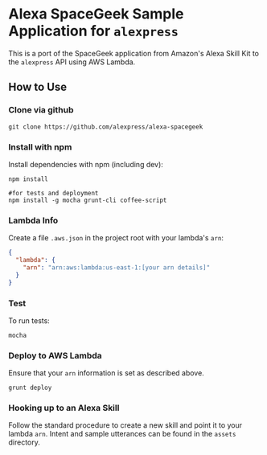 # Alexa SpaceGeek Sample Application for `alexpress`

This is a port of the SpaceGeek application from Amazon's Alexa Skill Kit to the `alexpress` API using AWS Lambda.

## How to Use

### Clone via github

```shell
git clone https://github.com/alexpress/alexa-spacegeek
```

### Install with npm

Install dependencies with npm (including dev):

```shell
npm install

#for tests and deployment
npm install -g mocha grunt-cli coffee-script
```

### Lambda Info

Create a file `.aws.json` in the project root with your lambda's `arn`:

```json
{
  "lambda": {
    "arn": "arn:aws:lambda:us-east-1:[your arn details]"
  }
}
```

### Test

To run tests:

```shell
mocha
```

### Deploy to AWS Lambda

Ensure that your `arn` information is set as described above.

```shell
grunt deploy
```

### Hooking up to an Alexa Skill 

Follow the standard procedure to create a new skill and point it to your lambda `arn`. Intent and sample utterances can be found in the `assets` directory.






